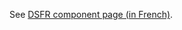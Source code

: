 See [DSFR component page (in French)](https://www.systeme-de-design.gouv.fr/elements-d-interface/composants/mise-en-avant).
